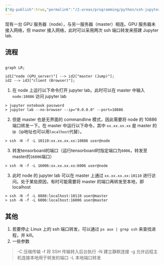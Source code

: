 ```yaml
---
{"dg-publish":true,"permalink":"/2-areas/programming/python/ssh-jupyter-lab/"}
---
```



现有一台 GPU 服务器（node），与另一服务器（master）相连。GPU 服务器未接入网络，但 master 接入网络，此时可以采用两次 ssh 端口转发来搭建 Jupyter lab.

## 流程

```mermaid

graph LR;

id1["node (GPU_server)"] --> id2["master (Jump)"];
id2 --> id3["client (Browser)"];

```

1. 在 node 上运行以下命令打开 jupyter lab。此时可以在 master 中输入 `node:10886` 访问 jupyter lab
```shell
> jupyter notebook password
> jupyter lab --no-browser --ip="0.0.0.0" --port=10886
```

2. 但是 master 也是无界面的 commandline 模式，因此需要将 node 的 10886 端口转发一下。在 master 中运行以下命令，其中 `xx.xx.xx.xx` 是 master 的 ip（ip地址也可以用`localhost`代替）。

```shell
> ssh -N -f -L 10110:xx.xx.xx.xx:10886 user@node
```
3. 转发tensorboard的端口（运行tensorboard时指定端口为`6006`，转发至master的`16006`端口）

```shell
> ssh -N -f -L 16006:xx.xx.xx.xx:6006 user@node
```

3. 此时 node 的 jupyter lab 可以在 master 上通过 `xx.xx.xx.xx:10110` 进行访问。处于某些原因，有时可能需要将 master 的端口再转发至本地，即 localhost

```shell
> ssh -N -f -L 8888:localhost:10110 user@master
> ssh -N -f -L 6006:localhost:16006 user@master
```

## 其他
1. 若要停止 Linux 上的 ssh 端口转发，可以通过 `ps aux | grep ssh` 来查找进程，并 kill。
2. 一些参数

> -C 压缩传输
>  -f 将 SSH 传输转入后台执行
>  -N 建立静默连接
>  -g 允许远程主机连接本地用于转发的端口
>  -L 本地端口转发
